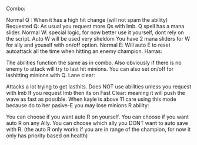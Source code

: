 Combo:

Normal Q : When it has a high hit change (will not spam the ability)
Requested Q: As usual you request more Qs with lmb.
Q spell has a mana slider.
Normal W: special logic, for now better use it yourself, dont rely on the script. Auto W will be used very sheldom
You have 2 mana sliders for W for ally and youself with on/off option.
Normal E: Will auto E to reset autoattack all the time when hitting an enemy champion.
Harras:

The abilities function the same as in combo.
Also obviously if there is no enemy to attack will try to last hit minions.
You can also set on/off for lashitting minions with Q.
Lane clear:

Attacks a lot trying to get lasthits. Does NOT use abilities unless you request with lmb
If you request lmb then its on Fast Clear: meaning it will push the wave as fast as possible.
When kayle is above 11 care using this mode because do to her pasive-E you may lose minions
R ability:

You can choose if you want auto R on yourself.
You can choose if you want auto R on any Ally.
You can choose which ally you DONT want to auto save with R. (the auto R only works if you are in range of the champion, for now it only has priority based on health)
